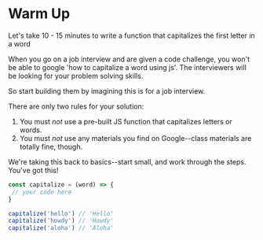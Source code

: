 # Warm Up

Let's take 10 - 15 minutes to write a function that capitalizes the first letter in a word

When you go on a job interview and are given a code challenge, you won't be able to google 'how to capitalize a word using js'. The interviewers will be looking for your problem solving skills.

So start building them by imagining this is for a job interview.

There are only two rules for your solution:

<!--Trying to even the playing field here a bit, so even experienced devs have to struggle a bit.-->

1) You must *not* use a pre-built JS function that capitalizes letters or words.
2) You must *not* use any materials you find on Google--class materials are totally fine, though.

We're taking this back to basics--start small, and work through the steps. You've got this!

```js
const capitalize = (word) => {
 // your code here
}

capitalize('hello') // 'Hello'
capitalize('howdy') // 'Howdy'
capitalize('aloha') // 'Aloha'
```

